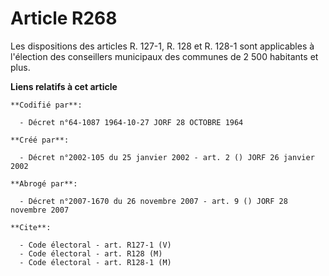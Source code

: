 # Article R268

Les dispositions des articles R. 127-1, R. 128 et R. 128-1 sont applicables à l'élection des conseillers municipaux des
communes de 2 500 habitants et plus.

**Liens relatifs à cet article**

	**Codifié par**:

	  - Décret n°64-1087 1964-10-27 JORF 28 OCTOBRE 1964

	**Créé par**:

	  - Décret n°2002-105 du 25 janvier 2002 - art. 2 () JORF 26 janvier 2002

	**Abrogé par**:

	  - Décret n°2007-1670 du 26 novembre 2007 - art. 9 () JORF 28 novembre 2007

	**Cite**:

	  - Code électoral - art. R127-1 (V)
	  - Code électoral - art. R128 (M)
	  - Code électoral - art. R128-1 (M)

